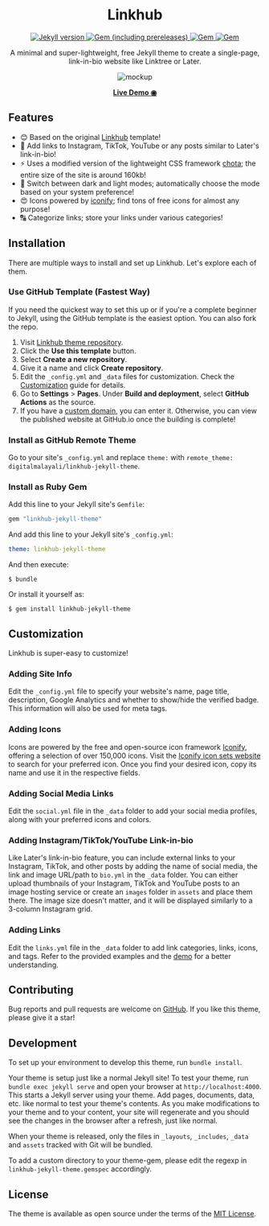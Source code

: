 <h1 align="center">
    <strong>Linkhub</strong>
</h1>

<p align="center">
    <a href="https://jekyllrb.com">
        <img src="https://img.shields.io/badge/jekyll-~%3E%204.3-grey?logo=jekyll&labelColor=%23CC0000" alt="Jekyll version">
    </a>
    <a href="https://rubygems.org/gems/linkhub-jekyll-theme">
        <img src="https://img.shields.io/gem/v/linkhub-jekyll-theme?logo=ruby&logoColor=%23E9573F" alt="Gem (including prereleases)">
    </a>
    <a href="https://rubygems.org/gems/linkhub-jekyll-theme">
        <img src="https://img.shields.io/gem/dt/linkhub-jekyll-theme?logo=ruby&logoColor=%23E9573F" alt="Gem">
    </a>
    <a href="https://liberapay.com/zcraber">
        <img src="https://img.shields.io/badge/liberapay-donate-F6C915?logo=liberapay&logoColor=%23F6C915" alt="Gem">
    </a>
</p>

<p align="center">A minimal and super-lightweight, free Jekyll theme to create a single-page, link-in-bio website like Linktree or Later.</p>

<p align="center">
    <img src="https://github.com/digitalmalayali/linkhub-jekyll-theme/assets/61133303/9c861ba3-90fe-45c6-a87d-af01152b17bb" alt="mockup">
</p>

<p align="center">
    <a href="https://digitalmalayali.github.io/linkhub-jekyll-theme/">
        <strong>Live Demo ◉</strong>
    </a>
</p>

## Features
- 😊 Based on the original [Linkhub](https://github.com/digitalmalayali/Linkhub) template!
- 📸 Add links to Instagram, TikTok, YouTube or any posts similar to Later's link-in-bio! 
- ⚡ Uses a modified version of the lightweight CSS framework [chota](https://github.com/jenil/chota); the entire size of the site is around 160kb!
- 🌙 Switch between dark and light modes; automatically choose the mode based on your system preference!
- 😍 Icons powered by [iconify](https://github.com/iconify/iconify); find tons of free icons for almost any purpose!
- 🔠 Categorize links; store your links under various categories!

## Installation

There are multiple ways to install and set up Linkhub. Let's explore each of them.

### Use GitHub Template (Fastest Way)

If you need the quickest way to set this up or if you're a complete beginner to Jekyll, using the GitHub template is the easiest option. You can also fork the repo.

1. Visit [Linkhub theme repository](https://github.com/digitalmalayali/linkhub-jekyll-theme).
2. Click the **Use this template** button.
3. Select **Create a new repository**.
4. Give it a name and click **Create repository**.
5. Edit the `_config.yml` and `_data` files for customization. Check the [Customization](https://github.com/digitalmalayali/linkhub-jekyll-theme#customization) guide for details.
6. Go to **Settings** > **Pages**. Under **Build and deployment**, select **GitHub Actions** as the source.
7. If you have a [custom domain](https://docs.github.com/articles/using-a-custom-domain-with-github-pages/), you can enter it. Otherwise, you can view the published website at GitHub.io once the building is complete!

### Install as GitHub Remote Theme

Go to your site's `_config.yml` and replace `theme:` with `remote_theme: digitalmalayali/linkhub-jekyll-theme`.

### Install as Ruby Gem

Add this line to your Jekyll site's `Gemfile`:

```ruby
gem "linkhub-jekyll-theme"
```

And add this line to your Jekyll site's `_config.yml`:

```yaml
theme: linkhub-jekyll-theme
```

And then execute:

    $ bundle

Or install it yourself as:

    $ gem install linkhub-jekyll-theme

## Customization
Linkhub is super-easy to customize!

### Adding Site Info
Edit the `_config.yml` file to specify your website's name, page title, description, Google Analytics and whether to show/hide the verified badge. This information will also be used for meta tags.

### Adding Icons
Icons are powered by the free and open-source icon framework [Iconify](https://github.com/iconify), offering a selection of over 150,000 icons. Visit the [Iconify icon sets website](https://icon-sets.iconify.design/) to search for your preferred icon. Once you find your desired icon, copy its name and use it in the respective fields.

### Adding Social Media Links
Edit the `social.yml` file in the `_data` folder to add your social media profiles, along with your preferred icons and colors.

### Adding Instagram/TikTok/YouTube Link-in-bio
Like Later's link-in-bio feature, you can include external links to your Instagram, TikTok, and other posts by adding the name of social media, the link and image URL/path to `bio.yml` in the `_data` folder. You can either upload thumbnails of your Instagram, TikTok and YouTube posts to an image hosting service or create an `images` folder in `assets` and place them there. The image size doesn't matter, and it will be displayed similarly to a 3-column Instagram grid.

### Adding Links
Edit the `links.yml` file in the `_data` folder to add link categories, links, icons, and tags. Refer to the provided examples and the [demo](https://digitalmalayali.github.io/linkhub-jekyll-theme/) for a better understanding.

## Contributing

Bug reports and pull requests are welcome on [GitHub](https://github.com/digitalmalayali/linkhub-jekyll-theme). If you like this theme, please give it a star!

## Development

To set up your environment to develop this theme, run `bundle install`.

Your theme is setup just like a normal Jekyll site! To test your theme, run `bundle exec jekyll serve` and open your browser at `http://localhost:4000`. This starts a Jekyll server using your theme. Add pages, documents, data, etc. like normal to test your theme's contents. As you make modifications to your theme and to your content, your site will regenerate and you should see the changes in the browser after a refresh, just like normal.

When your theme is released, only the files in `_layouts`, `_includes`, `_data` and `assets` tracked with Git will be bundled.

To add a custom directory to your theme-gem, please edit the regexp in `linkhub-jekyll-theme.gemspec` accordingly.

## License

The theme is available as open source under the terms of the [MIT License](https://opensource.org/licenses/MIT).

